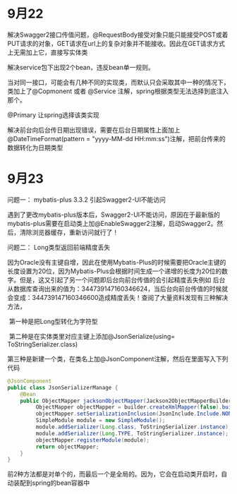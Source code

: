 # 9月22

解决Swagger2接口传值问题，@RequestBody接受对象只能只能接受POST或着PUT请求的对象，GET请求在url上的复杂对象并不能接收。因此在GET请求方式上无需加上它，直接写实体类

解决service包下出现2个bean，违反bean单一规则。

当对同一接口，可能会有几种不同的实现类，而默认只会采取其中一种的情况下，类加上了@Copmonent 或者 @Service 注解，spring根据类型无法选择到底注入那个。

@Primary 让spring选择该类实现

解决前台向后台传日期出现错误，需要在后台日期属性上面加上@DateTimeFormat(pattern = "yyyy-MM-dd HH:mm:ss")注解，把前台传来的数据转化为日期类型

# 9月23

问题一： mybatis-plus 3.3.2 引起Swagger2-UI不能访问

​	遇到了更改mybatis-plus版本后，Swagger2-UI不能访问，原因在于最新版的mybatis-plus需要在启动类上加@EnableSwagger2注解，启动Swagger2。然后，清除浏览器缓存，重新访问就行了！

问题二： Long类型返回前端精度丢失

​	因为Oracle没有主键自增，因此在使用Mybatis-Plus的时候需要把Oracle主键的长度设置为20位，因为Mybatis-Plus会根据时间生成一个递增的长度为20位的数字。但是，这又引起了另一个问题即后台向前台传值的会引起精度丢失例如 后台从数据库查询出来的值为：344739147160346624，当后台向前台传值的时候就会变成：344739147160346600造成精度丢失！查阅了大量资料发现有三种解决方法，

​	第一种是把Long型转化为字符型

​	第二种是在实体类里对应主键上添加@JsonSerialize(using= ToStringSerializer.class)

​    第三种是新建一个类，在类名上加@JsonComponent注解，然后在里面写入下列代码

```java
@JsonComponent
public class JsonSerializerManage {
    @Bean
    public ObjectMapper jacksonObjectMapper(Jackson2ObjectMapperBuilder builder) {
         ObjectMapper objectMapper = builder.createXmlMapper(false).build();
         objectMapper.setSerializationInclusion(JsonInclude.Include.NON_NULL);
         SimpleModule module = new SimpleModule();
         module.addSerializer(Long.class, ToStringSerializer.instance);
         module.addSerializer(Long.TYPE, ToStringSerializer.instance);
         objectMapper.registerModule(module);
         return objectMapper;
    }
}
```

​	前2种方法都是对单个的，而最后一个是全局的。因为，它会在启动类开启时，自动装配到spring的bean容器中

​	
